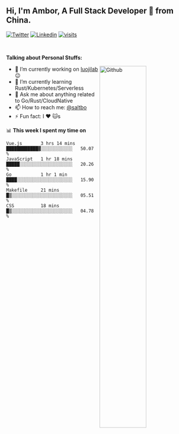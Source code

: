 ## Hi, I'm Ambor, A Full Stack Developer 🚀 from China.

[![Twitter](https://img.shields.io/badge/-saltbo-1ca0f1?style=flat&logo=twitter&logoColor=white)](https://twitter.com/rdsaltbo)
[![Linkedin](https://img.shields.io/badge/-saltbo-blue?style=flat&logo=Linkedin&logoColor=white)](https://www.linkedin.com/in/saltbo/)
[![visits](https://visitor.vercel.app/page/saltbo?color=light-green)](https://github.com/saltbo/)

&nbsp;

**Talking about Personal Stuffs:**
<!-- Any image aligned to the right. Beware the width -->
<img width="50%" align="right" alt="Github" src="https://raw.githubusercontent.com/saltbo/saltbo/master/images/git-header.svg" />

- 🔭 I’m currently working on [luojilab](https://github.com/luojilab) :wink:
- 🌱 I’m currently learning Rust/Kubernetes/Serverless
- 💬 Ask me about anything related to Go/Rust/CloudNative
- 📫 How to reach me: [@saltbo](https://twitter.com/saltbobx)
- ⚡ Fun fact: I :heart: :cat:s


📊 **This week I spent my time on**
<!--START_SECTION:waka-->
```text
Vue.js       3 hrs 14 mins   ████████████▓░░░░░░░░░░░░   50.07 % 
JavaScript   1 hr 18 mins    █████░░░░░░░░░░░░░░░░░░░░   20.26 % 
Go           1 hr 1 min      ████░░░░░░░░░░░░░░░░░░░░░   15.90 % 
Makefile     21 mins         █▒░░░░░░░░░░░░░░░░░░░░░░░   05.51 % 
CSS          18 mins         █▒░░░░░░░░░░░░░░░░░░░░░░░   04.78 % 
```
<!--END_SECTION:waka-->
